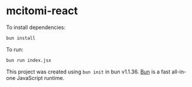 # mcitomi-react

To install dependencies:

```bash
bun install
```

To run:

```bash
bun run index.jsx
```

This project was created using `bun init` in bun v1.1.36. [Bun](https://bun.sh) is a fast all-in-one JavaScript runtime.
